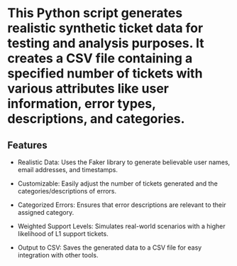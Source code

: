  # This Python script generates realistic synthetic ticket data for testing and analysis purposes. It creates a CSV file containing a specified number of tickets with various attributes like user information, error types, descriptions, and categories.

 ## Features
- Realistic Data: Uses the Faker library to generate believable user names, email addresses, and timestamps.

- Customizable: Easily adjust the number of tickets generated and the categories/descriptions of errors.
- Categorized Errors: Ensures that error descriptions are relevant to their assigned category.
- Weighted Support Levels: Simulates real-world scenarios with a higher likelihood of L1 support tickets.
- Output to CSV: Saves the generated data to a CSV file for easy integration with other tools.